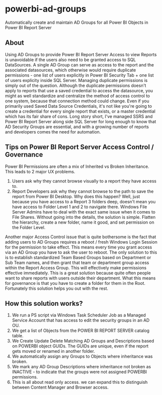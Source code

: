 # powerbi-ad-groups
Automatically create and maintain AD Groups for all Power BI Objects in Power BI Report Server


## About

Using AD Groups to provide Power BI Report Server Access to view Reports is unavoidable if the users also need to be granted access to SQL DataSources.  A single AD Group can serve as access to the report and the associated datasources, which otherwise would require  duplicate permissions - one list of users explicitly in Power BI Security Tab + one list of users explicity inside SQL Server.  Managing duplicate permissions is simply out of the question.  Although the duplicate permissions doesn't apply to reports that use a saved credential to access the datasource, you might as well standardize and centralize the method of access control to one system, because that connection method could change.  Even if you primarily used Saved Data Source Credentials, it's not like you're going to create a credential for every single report that exists, or a master credential which has its fair share of cons.  Long story short, I've managed SSRS and Power BI Report Server along side SQL Server for long enough to know that AD Security Groups are essential, and with a growing number of reports and developers comes the need for automation.

## Tips on Power BI Report Server Access Control / Governance

Power BI Permissions are often a mix of Inherited vs Broken Inheritance.  This leads to 2 major UX problems.
1. Users ask why they cannot browse visually to a report they have access to.
2. Report Developers ask why they cannot browse to the path to save the report from Power BI Desktop.
Why does this happen?  Well, just because you have access to a Report 3 folders deep, doesn't mean you have access to Folder Level 1 and 2 to navigate there.  Windows File Server Admins have to deal with the exact same issue when it comes to File Shares.  Without going into the details, the solution is simple.  Flatten the hierarchy, create a new folder, name it good, and set permission on the Folder Level.

Another major Access Control issue that is quite bothersome is the fact that adding users to AD Groups requires a reboot / fresh Windows Login Session for the permission to take effect.  This means every time you grant access via an AD Group you have to ask the user to reboot.  The only solution to this is to establish standardized Team Based Groups based on Department or Sub Team names, and then grant that team or department group access within the Report Access Group.  This will effectively make permissions effective immediately.  This is a great solution because quite often people want to share reports with users outside their department.  What this means for governance is that you have to create a folder for them in the Root.  Fortunately this solution helps you out with the rest.


## How this solution works?

1. We run a PS script via Windows Task Scheduler Job as a Managed Service Account that has access to edit the security groups in an AD OU.
2. We get a list of Objects from the POWER BI REPORT SERVER catalog table.
3. We Create Update Delete Matching AD Groups and Descriptions based on POWERBI object GUIDs.  The GUIDs are unique, even if the report gets moved or renamed in another folder.
4. We automatically assign any Groups to Objects where inheritance was broken.
5. We mark any AD Group Descriptions where inheritance not broken as INACTIVE - to indicate that the groups were not assigned POWERBI permissions.
6. This is all about read only access.  we can expand this to distinguish between Content Manager and Browser access.

